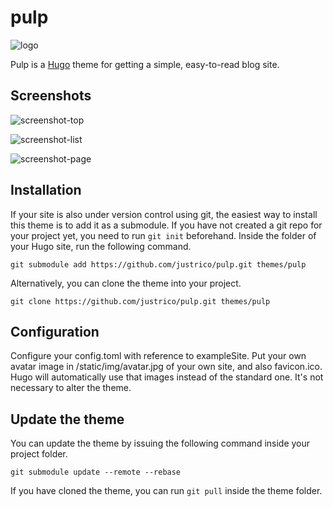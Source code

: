 # pulp
![logo](https://user-images.githubusercontent.com/17229643/55247565-50245180-528b-11e9-9947-aa3c54ea05bb.png)  

Pulp is a [Hugo](https://gohugo.io/) theme for getting a simple, easy-to-read blog site.

## Screenshots
![screenshot-top](https://user-images.githubusercontent.com/17229643/72672672-bd16fc80-3a01-11ea-9056-7439db39ed75.png)

![screenshot-list](https://user-images.githubusercontent.com/17229643/72672673-c607ce00-3a01-11ea-8356-d3cfc4ead65e.png)

![screenshot-page](https://user-images.githubusercontent.com/17229643/72672675-cacc8200-3a01-11ea-914e-c80876d03b16.png)
## Installation

If your site is also under version control using git, the easiest way to install this theme is to add it as a submodule. If you have not created a git repo for your project yet, you need to run `git init` beforehand. Inside the folder of your Hugo site, run the following command.

```
git submodule add https://github.com/justrico/pulp.git themes/pulp
```

Alternatively, you can clone the theme into your project.

```
git clone https://github.com/justrico/pulp.git themes/pulp
```

## Configuration

Configure your config.toml with reference to exampleSite.
Put your own avatar image in /static/img/avatar.jpg of your own site, and also favicon.ico. Hugo will automatically use that images instead of the standard one. It's not necessary to alter the theme.

## Update the theme
You can update the theme by issuing the following command inside your project folder.

```
git submodule update --remote --rebase
```

If you have cloned the theme, you can run `git pull` inside the theme folder.

